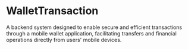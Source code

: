 # WalletTransaction
A backend system designed to enable secure and efficient transactions through a mobile wallet application, facilitating transfers and financial operations directly from users' mobile devices.
